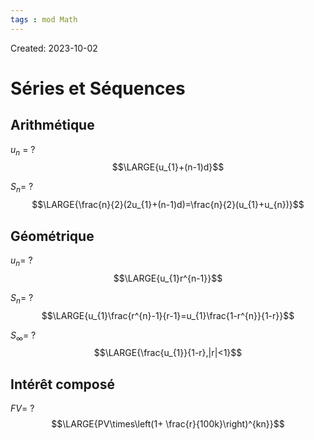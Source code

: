 ```yaml
---
tags : mod Math
---
```

Created: 2023-10-02

# Séries et Séquences
## Arithmétique
$u_{n}$ =
?
$$\LARGE{u_{1}+(n-1)d}$$

$S_n$=
?
$$\LARGE{\frac{n}{2}(2u_{1}+(n-1)d)=\frac{n}{2}(u_{1}+u_{n})}$$
<!--SR:!2023-11-08,1,230-->

## Géométrique
$u_{n}$=
?
$$\LARGE{u_{1}r^{n-1}}$$

$S_{n}$=
?
$$\LARGE{u_{1}\frac{r^{n}-1}{r-1}=u_{1}\frac{1-r^{n}}{1-r}}$$

$S_{\infty}$=
?
$$\LARGE{\frac{u_{1}}{1-r},|r|<1}$$

## Intérêt composé
$FV$=
?
$$\LARGE{PV\times\left(1+ \frac{r}{100k}\right)^{kn}}$$
<!--SR:!2023-11-08,1,230-->